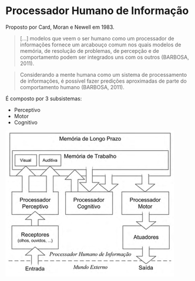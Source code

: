 # Processador Humano de Informação

Proposto por Card, Moran e Newell em 1983.

> \[...\] modelos que veem o ser humano como um processador de informações fornece um arcabouço comum nos quais modelos de memória, de resolução de problemas, de percepção e de comportamento podem ser integrados uns com os outros \(BARBOSA, 2011\).

> Considerando a mente humana como um sistema de processamento de informações, é possível fazer predições aproximadas de parte do comportamento humano \(BARBOSA, 2011\).

É composto por 3 subsistemas:

* Perceptivo
* Motor
* Cognitivo

![](../../.gitbook/assets/processador-humano-informacao.png)

